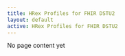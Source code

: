 ```yaml
---
title: HRex Profiles for FHIR DSTU2
layout: default
active: HRex Profiles for FHIR DSTU2
---
```


No page content yet